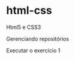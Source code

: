 # html-css
 Html5 e CSS3

Gerenciando repositórios

<a hr="https://gabrielpolini.github.io/html-css/exercicios/ex001/index.html">Executar o exercício 1